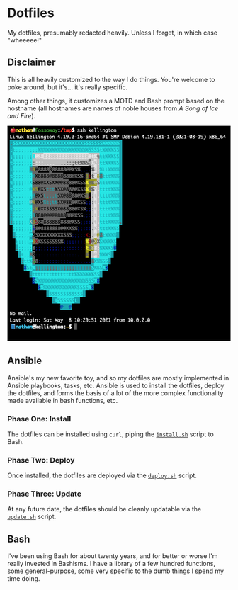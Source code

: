 # Dotfiles
My dotfiles, presumably redacted heavily.  Unless I forget, in which case "wheeeee!"

## Disclaimer
This is all heavily customized to the way I do things.  You're welcome to poke around, but it's... it's really specific.

Among other things, it customizes a MOTD and Bash prompt based on the hostname (all hostnames are names of noble houses from _A Song of Ice and Fire_).

![Kellington MOTD and Prompt](./images/kellington_demo.png)

## Ansible
Ansible's my new favorite toy, and so my dotfiles are mostly implemented in Ansible playbooks, tasks, etc.  Ansible is used to install the dotfiles, deploy the dotfiles, and forms the basis of a lot of the more complex functionality made available in bash functions, etc.

### Phase One: Install
The dotfiles can be installed using `curl`, piping the [`install.sh`](/install.sh) script to Bash.

### Phase Two: Deploy
Once installed, the dotfiles are deployed via the [`deploy.sh`](/deploy.sh) script.

### Phase Three: Update
At any future date, the dotfiles should be cleanly updatable via the [`update.sh`](/update.sh) script.

## Bash
I've been using Bash for about twenty years, and for better or worse I'm really invested in Bashisms.  I have a library of a few hundred functions, some general-purpose, some very specific to the dumb things I spend my time doing.

